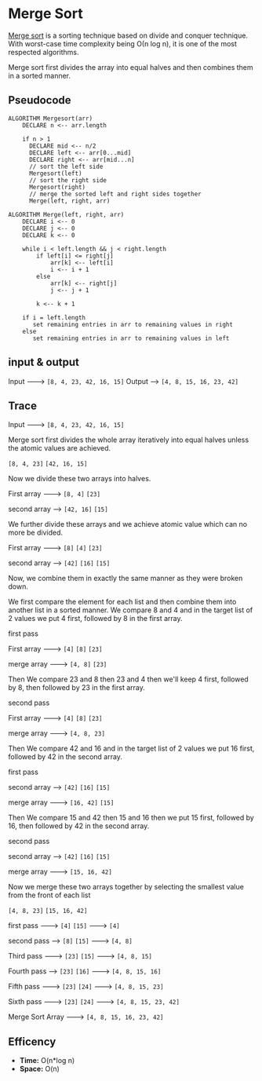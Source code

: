 # Merge Sort

[Merge sort](https://www.tutorialspoint.com/data_structures_algorithms/merge_sort_algorithm.htm) is a sorting technique based on divide and conquer technique. With worst-case time complexity being Ο(n log n), it is one of the most respected algorithms.

Merge sort first divides the array into equal halves and then combines them in a sorted manner.

## Pseudocode

```
ALGORITHM Mergesort(arr)
    DECLARE n <-- arr.length
           
    if n > 1
      DECLARE mid <-- n/2
      DECLARE left <-- arr[0...mid]
      DECLARE right <-- arr[mid...n]
      // sort the left side
      Mergesort(left)
      // sort the right side
      Mergesort(right)
      // merge the sorted left and right sides together
      Merge(left, right, arr)

ALGORITHM Merge(left, right, arr)
    DECLARE i <-- 0
    DECLARE j <-- 0
    DECLARE k <-- 0

    while i < left.length && j < right.length
        if left[i] <= right[j]
            arr[k] <-- left[i]
            i <-- i + 1
        else
            arr[k] <-- right[j]
            j <-- j + 1
            
        k <-- k + 1

    if i = left.length
       set remaining entries in arr to remaining values in right
    else
       set remaining entries in arr to remaining values in left
```
## input & output
Input ---> ```[8, 4, 23, 42, 16, 15]```
Output --> ```[4, 8, 15, 16, 23, 42]```
## Trace
Input ---> ```[8, 4, 23, 42, 16, 15]```

Merge sort first divides the whole array iteratively into equal halves unless the atomic values are achieved.

```[8, 4, 23]```  ```[42, 16, 15]```

Now we divide these two arrays into halves.

First array ---> ```[8, 4]``` ```[23]```

second array --> ```[42, 16]``` ```[15]```

We further divide these arrays and we achieve atomic value which can no more be divided. 

First array ---> ```[8]``` ```[4]``` ```[23]```

second array --> ```[42]``` ```[16]``` ```[15]```

Now, we combine them in exactly the same manner as they were broken down.

We first compare the element for each list and then combine them into another list in a sorted manner. We compare 8 and 4 and in the target list of 2 values we put 4 first, followed by 8 in the first array. 

first pass 

First array ---> ```[4]``` ```[8]``` ```[23]```

merge array ---> ```[4, 8]``` ```[23]```

Then We compare 23 and 8 then 23 and 4 then we'll keep 4 first, followed by 8, then followed by 23 in the first array. 

second pass

First array ---> ```[4]``` ```[8]``` ```[23]```

merge array ---> ```[4, 8, 23]```

Then We compare 42 and 16 and in the target list of 2 values we put 16 first, followed by 42 in the second array. 

first pass 

second array --> ```[42]``` ```[16]``` ```[15]```

merge array ---> ```[16, 42]``` ```[15]```

Then We compare 15 and 42 then 15 and 16 then we put 15 first, followed by 16, then followed by 42 in the second array. 

second pass 

second array --> ```[42]``` ```[16]``` ```[15]```

merge array ---> ```[15, 16, 42]```

Now we merge these two arrays together by selecting the smallest value from the front of each list

```[4, 8, 23]``` ```[15, 16, 42]```

first pass ---> ```[4]``` ```[15]``` ---> ```[4]```

second pass --> ```[8]``` ```[15]``` ---> ```[4, 8]```

Third pass ---> ```[23]``` ```[15]``` ---> ```[4, 8, 15]```

Fourth pass --> ```[23]``` ```[16]``` ---> ```[4, 8, 15, 16]```

Fifth pass ---> ```[23]``` ```[24]``` ---> ```[4, 8, 15, 23]```

Sixth pass ---> ```[23]``` ```[24]``` ---> ```[4, 8, 15, 23, 42]```

Merge Sort Array ---> ```[4, 8, 15, 16, 23, 42]```

## Efficency

- **Time:** O(n*log n)
- **Space:** O(n)

